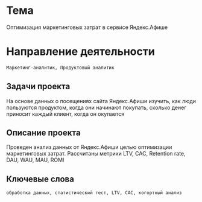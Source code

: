 # Тема
Оптимизация маркетинговых затрат в сервисе Яндекс.Афише

# Направление деятельности
``` bash
Маркетинг-аналитик, Продуктовый аналитик
```

## Задачи проекта
На основе данных о посещениях сайта Яндекс.Афиши изучить, как люди пользуются продуктом, когда они начинают покупать, сколько денег приносит каждый клиент, когда он окупается

## Описание проекта
Проведен анализ данных от Яндекс.Афиши целью оптимизации маркетинговых затрат.
Рассчитаны метрики LTV, CAC, Retention rate, DAU, WAU, MAU, ROMI

## Ключевые слова
``` 
обработка данных, статистический тест, LTV, CAC, когортный анализ
```
